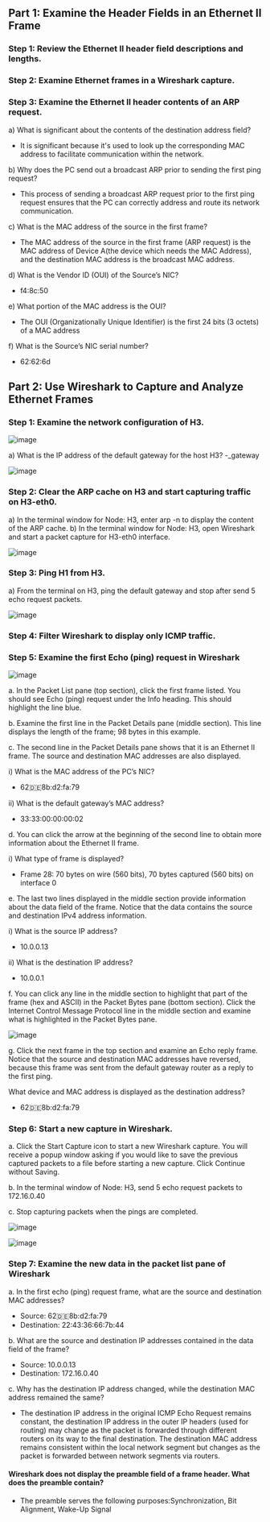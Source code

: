 ## Part 1: Examine the Header Fields in an Ethernet II Frame
### Step 1: Review the Ethernet II header field descriptions and lengths.
### Step 2: Examine Ethernet frames in a Wireshark capture.
### Step 3: Examine the Ethernet II header contents of an ARP request.

a) What is significant about the contents of the destination address field?
- It is significant because it's used to look up the corresponding MAC address to facilitate communication within the network.

b) Why does the PC send out a broadcast ARP prior to sending the first ping request?
- This process of sending a broadcast ARP request prior to the first ping request ensures that the PC can correctly address and route its network communication.

c) What is the MAC address of the source in the first frame?
- The MAC address of the source in the first frame (ARP request) is the MAC address of Device A(the device which needs the MAC Address), and the destination MAC address is the broadcast MAC address.

d) What is the Vendor ID (OUI) of the Source’s NIC?
- f4:8c:50

e) What portion of the MAC address is the OUI?
- The OUI (Organizationally Unique Identifier) is the first 24 bits (3 octets) of a MAC address

f) What is the Source’s NIC serial number?
- 62:62:6d

## Part 2: Use Wireshark to Capture and Analyze Ethernet Frames
### Step 1: Examine the network configuration of H3.

![image](https://github.com/Akhilkj123/CyberOps/assets/65653010/2d0516ac-31fc-496b-9e44-2ed90c664756)

a) What is the IP address of the default gateway for the host H3?
-_gateway

![image](https://github.com/Akhilkj123/CyberOps/assets/65653010/ad0e0030-b91e-4bb3-8699-e4c0f746dc9a)

### Step 2: Clear the ARP cache on H3 and start capturing traffic on H3-eth0.
a)  In the terminal window for Node: H3, enter arp -n to display the content of the ARP cache.
b)  In the terminal window for Node: H3, open Wireshark and start a packet capture for H3-eth0 interface.

![image](https://github.com/Akhilkj123/CyberOps/assets/65653010/8c7dbbc0-3577-4e14-a833-d18decaa5634)

### Step 3: Ping H1 from H3.
a) From the terminal on H3, ping the default gateway and stop after send 5 echo request packets.

![image](https://github.com/Akhilkj123/CyberOps/assets/65653010/3cfac8c7-b99d-45fe-ab4e-1a0289b12cf8)

### Step 4: Filter Wireshark to display only ICMP traffic.
### Step 5: Examine the first Echo (ping) request in Wireshark

![image](https://github.com/Akhilkj123/CyberOps/assets/65653010/af75a8e7-dc54-4b30-95f8-4ecdc085ca2e)

a. In the Packet List pane (top section), click the first frame listed. You should see Echo (ping) request
under the Info heading. This should highlight the line blue.

b. Examine the first line in the Packet Details pane (middle section). This line displays the length of the
frame; 98 bytes in this example.

c. The second line in the Packet Details pane shows that it is an Ethernet II frame. The source and
destination MAC addresses are also displayed.

i) What is the MAC address of the PC’s NIC?
- 62:de:8b:d2:fa:79

ii) What is the default gateway’s MAC address?
- 33:33:00:00:00:02

d. You can click the arrow at the beginning of the second line to obtain more information about the Ethernet
II frame.

i) What type of frame is displayed?
- Frame 28: 70 bytes on wire (560 bits), 70 bytes captured (560 bits) on interface 0

e. The last two lines displayed in the middle section provide information about the data field of the frame.
Notice that the data contains the source and destination IPv4 address information.

i) What is the source IP address?
- 10.0.0.13

ii) What is the destination IP address?
- 10.0.0.1

f. You can click any line in the middle section to highlight that part of the frame (hex and ASCII) in the
Packet Bytes pane (bottom section). Click the Internet Control Message Protocol line in the middle
section and examine what is highlighted in the Packet Bytes pane.

![image](https://github.com/Akhilkj123/CyberOps/assets/65653010/9373e2e0-5958-40cf-9baa-d3d0056f39d8)

g. Click the next frame in the top section and examine an Echo reply frame. Notice that the source and
destination MAC addresses have reversed, because this frame was sent from the default gateway router
as a reply to the first ping.

What device and MAC address is displayed as the destination address?
- 62:de:8b:d2:fa:79

### Step 6: Start a new capture in Wireshark.
a. Click the Start Capture icon to start a new Wireshark capture. You will receive a popup window asking if
you would like to save the previous captured packets to a file before starting a new capture. Click
Continue without Saving.

b. In the terminal window of Node: H3, send 5 echo request packets to 172.16.0.40

c. Stop capturing packets when the pings are completed.

![image](https://github.com/Akhilkj123/CyberOps/assets/65653010/b44c1085-23bc-424a-b3ea-335bdf25226f)

![image](https://github.com/Akhilkj123/CyberOps/assets/65653010/080ba301-880a-45ce-99e2-f0f0d0692775)

### Step 7: Examine the new data in the packet list pane of Wireshark
a. In the first echo (ping) request frame, what are the source and destination MAC addresses?
- Source: 62:de:8b:d2:fa:79
- Destination: 22:43:36:66:7b:44

b. What are the source and destination IP addresses contained in the data field of the frame?
- Source: 10.0.0.13
- Destination: 172.16.0.40

c. Why has the destination IP address changed, while the destination MAC address remained the same?
- The destination IP address in the original ICMP Echo Request remains constant, the destination IP address in the outer IP headers (used for routing) may change as the packet is forwarded through different routers on its way to the final destination. The destination MAC address remains consistent within the local network segment but changes as the packet is forwarded between network segments via routers.

#### Wireshark does not display the preamble field of a frame header. What does the preamble contain?
- The preamble serves the following purposes:Synchronization, Bit Alignment, Wake-Up Signal
